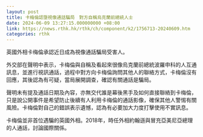 ```yaml
---
layout: post
title: 卡梅倫認墮視像通話騙局　對方自稱烏克蘭前總統人士
date: 2024-06-09 13:27:15.000000000 +08:00
link: https://news.rthk.hk/rthk/ch/component/k2/1756713-20240609.htm
categories: rthk
---
```


英國外相卡梅倫承認近日成為視像通話騙局受害人。

外交部在聲明中表示，卡梅倫與自稱及看起來很像烏克蘭前總統波羅申科的人互通訊息，並進行視訊通話，過程中對方向卡梅倫詢問其他人的聯絡方式，卡梅倫沒有回應，其後認為有可疑，當局展開調查，確認有關通話是騙局。

聲明未有提及通話日期及內容，亦無交代誰是幕後黑手及如何直接聯絡到卡梅倫，只是說公開事件是希望防止後續有人利用卡梅倫的通話影像，確保其他人警惕有關風險。卡梅倫對自己的錯誤表示遺憾，認為有必要加大力度打擊使用不實訊息。

卡梅倫並非首位遇騙的英國外相。2018年，時任外相約翰遜與冒充亞美尼亞總理的人通話，討論國際關係。
